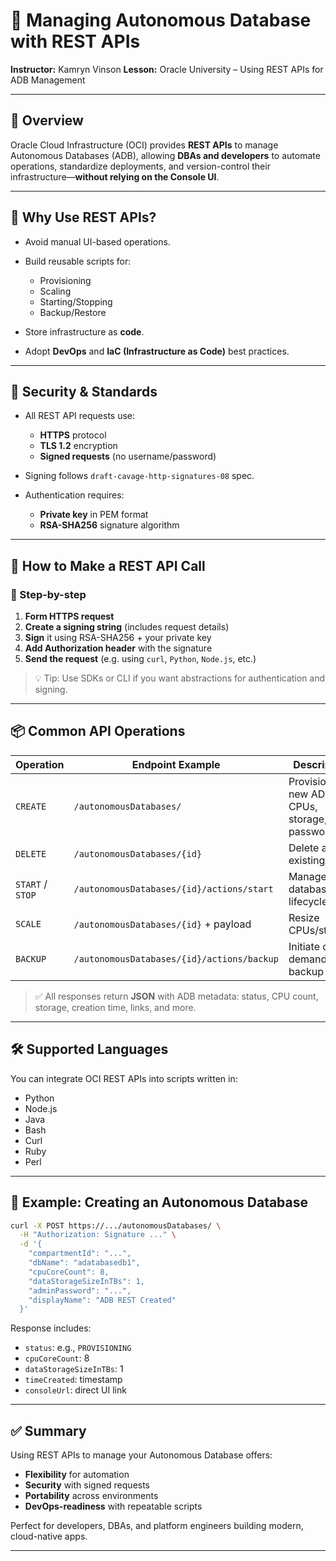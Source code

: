 # 📡 Managing Autonomous Database with REST APIs

**Instructor:** Kamryn Vinson
**Lesson:** Oracle University – Using REST APIs for ADB Management

---

## 🚀 Overview

Oracle Cloud Infrastructure (OCI) provides **REST APIs** to manage Autonomous Databases (ADB), allowing **DBAs and developers** to automate operations, standardize deployments, and version-control their infrastructure—**without relying on the Console UI**.

---

## 🧰 Why Use REST APIs?

* Avoid manual UI-based operations.
* Build reusable scripts for:

  * Provisioning
  * Scaling
  * Starting/Stopping
  * Backup/Restore
* Store infrastructure as **code**.
* Adopt **DevOps** and **IaC (Infrastructure as Code)** best practices.

---

## 🔐 Security & Standards

* All REST API requests use:

  * **HTTPS** protocol
  * **TLS 1.2** encryption
  * **Signed requests** (no username/password)
* Signing follows `draft-cavage-http-signatures-08` spec.
* Authentication requires:

  * **Private key** in PEM format
  * **RSA-SHA256** signature algorithm

---

## 🧾 How to Make a REST API Call

### 📝 Step-by-step

1. **Form HTTPS request**
2. **Create a signing string** (includes request details)
3. **Sign** it using RSA-SHA256 + your private key
4. **Add Authorization header** with the signature
5. **Send the request** (e.g. using `curl`, `Python`, `Node.js`, etc.)

> 💡 Tip: Use SDKs or CLI if you want abstractions for authentication and signing.

---

## 📦 Common API Operations

| Operation        | Endpoint Example                           | Description                                          |
| ---------------- | ------------------------------------------ | ---------------------------------------------------- |
| `CREATE`         | `/autonomousDatabases/`                    | Provision a new ADB with CPUs, storage, and password |
| `DELETE`         | `/autonomousDatabases/{id}`                | Delete an existing ADB                               |
| `START` / `STOP` | `/autonomousDatabases/{id}/actions/start`  | Manage database lifecycle                            |
| `SCALE`          | `/autonomousDatabases/{id}` + payload      | Resize CPUs/storage                                  |
| `BACKUP`         | `/autonomousDatabases/{id}/actions/backup` | Initiate on-demand backup                            |

> ✅ All responses return **JSON** with ADB metadata: status, CPU count, storage, creation time, links, and more.

---

## 🛠️ Supported Languages

You can integrate OCI REST APIs into scripts written in:

* Python
* Node.js
* Java
* Bash
* Curl
* Ruby
* Perl

---

## 🧪 Example: Creating an Autonomous Database

```bash
curl -X POST https://.../autonomousDatabases/ \
  -H "Authorization: Signature ..." \
  -d '{
    "compartmentId": "...",
    "dbName": "adatabasedb1",
    "cpuCoreCount": 8,
    "dataStorageSizeInTBs": 1,
    "adminPassword": "...",
    "displayName": "ADB REST Created"
  }'
```

Response includes:

* `status`: e.g., `PROVISIONING`
* `cpuCoreCount`: 8
* `dataStorageSizeInTBs`: 1
* `timeCreated`: timestamp
* `consoleUrl`: direct UI link

---

## ✅ Summary

Using REST APIs to manage your Autonomous Database offers:

* **Flexibility** for automation
* **Security** with signed requests
* **Portability** across environments
* **DevOps-readiness** with repeatable scripts

Perfect for developers, DBAs, and platform engineers building modern, cloud-native apps.

---
